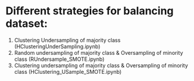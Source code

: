 # Different strategies for balancing dataset:
1. Clustering Undersampling of majority class (HClusteringUnderSampling.ipynb)
2. Random undersampling of majority class & Oversampling of minority class (RUndersample_SMOTE.ipynb) 
3. Clustering undersampling of majority class & Oversampling of minority class (HClustering_USample_SMOTE.ipynb)
